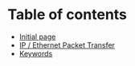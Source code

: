 # Table of contents

* [Initial page](README.md)
* [IP / Ethernet Packet Transfer](ip-ethernet-packet-transfer.md)
* [Keywords](keywords.md)

